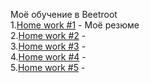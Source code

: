 Моё обучение в Beetroot
<br>
1.<a href="">Home work #1</a> - Моё резюме<br>
2.<a href="">Home work #2</a> - <br>
3.<a href="">Home work #3</a> - <br>
4.<a href="">Home work #4</a> - <br>
5.<a href="">Home work #5</a> - <br>
